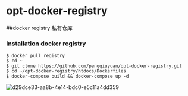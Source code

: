 # opt-docker-registry

##docker registry 私有仓库

### Installation docker registry
```
$ docker pull registry
$ cd ~
$ git clone https://github.com/pengqiuyuan/opt-docker-registry.git
$ cd ~/opt-docker-registry/htdocs/Dockerfiles
$ docker-compose build && docker-compose up -d
```
![d29dce33-aa8b-4e14-bdc0-e5c11a4dd359](https://cloud.githubusercontent.com/assets/4953205/14697802/f9cb5848-07b9-11e6-8ba9-b4666f5a2938.png)


